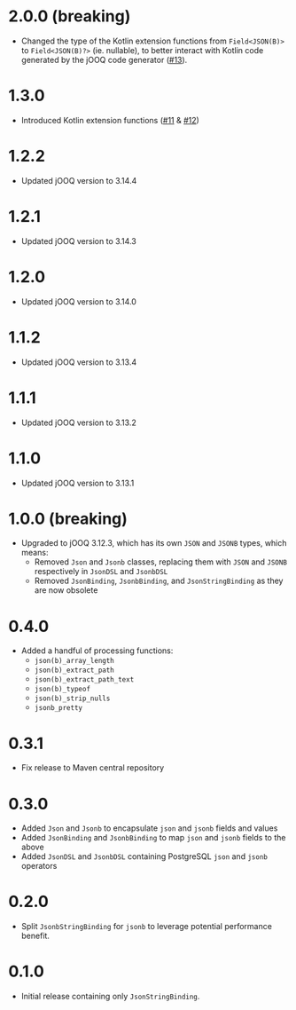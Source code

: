 # 2.0.0 (**breaking**)

- Changed the type of the Kotlin extension functions from `Field<JSON(B)>` to `Field<JSON(B)?>` (ie. nullable), to
  better interact with Kotlin code generated by the jOOQ code generator
  ([#13](https://github.com/t9t/jooq-postgresql-json/issues/13)).

# 1.3.0

- Introduced Kotlin extension functions ([#11](https://github.com/t9t/jooq-postgresql-json/issues/11) &
  [#12](https://github.com/t9t/jooq-postgresql-json/issues/12))

# 1.2.2

- Updated jOOQ version to 3.14.4

# 1.2.1

- Updated jOOQ version to 3.14.3

# 1.2.0
- Updated jOOQ version to 3.14.0

# 1.1.2
- Updated jOOQ version to 3.13.4

# 1.1.1
- Updated jOOQ version to 3.13.2

# 1.1.0
- Updated jOOQ version to 3.13.1

# 1.0.0 (**breaking**)
- Upgraded to jOOQ 3.12.3, which has its own `JSON` and `JSONB` types, which means:
  - Removed `Json` and `Jsonb` classes, replacing them with `JSON` and `JSONB` respectively in `JsonDSL` and `JsonbDSL`
  - Removed `JsonBinding`, `JsonbBinding`, and `JsonStringBinding` as they are now obsolete

# 0.4.0
- Added a handful of processing functions:
  - `json(b)_array_length`
  - `json(b)_extract_path`
  - `json(b)_extract_path_text`
  - `json(b)_typeof`
  - `json(b)_strip_nulls`
  - `jsonb_pretty`

# 0.3.1
- Fix release to Maven central repository

# 0.3.0
- Added `Json` and `Jsonb` to encapsulate `json` and `jsonb` fields and values
- Added `JsonBinding` and `JsonbBinding` to map `json` and `jsonb` fields to the above
- Added `JsonDSL` and `JsonbDSL` containing PostgreSQL `json` and `jsonb` operators

# 0.2.0
- Split `JsonbStringBinding` for `jsonb` to leverage potential performance benefit.

# 0.1.0
- Initial release containing only `JsonStringBinding`.
